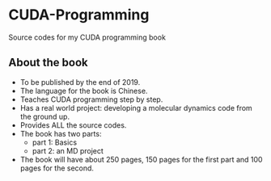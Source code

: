 # CUDA-Programming
Source codes for my CUDA programming book

## About the book
  * To be published by the end of 2019.
  * The language for the book is Chinese.
  * Teaches CUDA programming step by step.
  * Has a real world project: developing a molecular dynamics code from the ground up.
  * Provides ALL the source codes.
  * The book has two parts:
    * part 1: Basics
    * part 2: an MD project
  * The book will have about 250 pages, 150 pages for the first part and 100 pages for the second.
